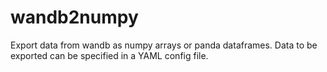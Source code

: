 # wandb2numpy

Export data from wandb as numpy arrays or panda dataframes. Data to be exported can be specified in a YAML config file.
